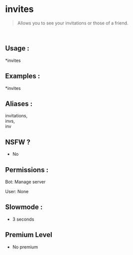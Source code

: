 # invites

> Allows you to see your invitations or those of a friend.

<br>

## Usage :

*invites

## Examples :

*invites

## Aliases :

invitations,
<br>invs,
<br>inv

## NSFW ?

- No

## Permissions :

Bot: Manage server
<br>

User: None

## Slowmode :

- 3 seconds

## Premium Level

- No premium